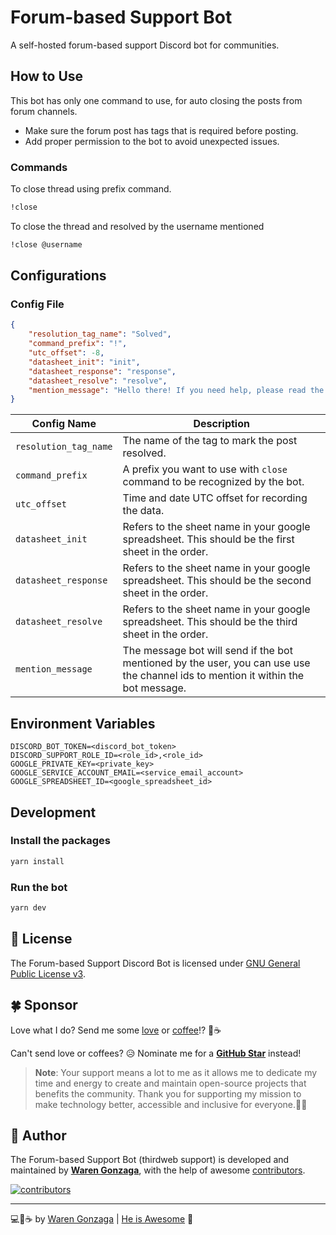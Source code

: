 # Forum-based Support Bot

A self-hosted forum-based support Discord bot for communities.

## How to Use

This bot has only one command to use, for auto closing the posts from forum channels.

- Make sure the forum post has tags that is required before posting.
- Add proper permission to the bot to avoid unexpected issues.

### Commands

To close thread using prefix command.

```bash
!close
```

To close the thread and resolved by the username mentioned

```bash
!close @username
```

## Configurations

### Config File

```json
{
    "resolution_tag_name": "Solved",
    "command_prefix": "!",
    "utc_offset": -8,
    "datasheet_init": "init",
    "datasheet_response": "response",
    "datasheet_resolve": "resolve",
    "mention_message": "Hello there! If you need help, please read the information in <#1074862134284005396> and post your questions or issues in the <#1029543258822553680> channel. Our team and community members are always ready to help you out. Thank you for building with us!"
}
```

| Config Name | Description |
| --- | --- |
| `resolution_tag_name` | The name of the tag to mark the post resolved. |
| `command_prefix` | A prefix you want to use with `close` command to be recognized by the bot. |
| `utc_offset` | Time and date UTC offset for recording the data. |
| `datasheet_init` | Refers to the sheet name in your google spreadsheet. This should be the first sheet in the order. |
| `datasheet_response` | Refers to the sheet name in your google spreadsheet. This should be the second sheet in the order. |
| `datasheet_resolve` | Refers to the sheet name in your google spreadsheet. This should be the third sheet in the order. |
| `mention_message` | The message bot will send if the bot mentioned by the user, you can use use the channel ids to mention it within the bot message. |

## Environment Variables

```env
DISCORD_BOT_TOKEN=<discord_bot_token>
DISCORD_SUPPORT_ROLE_ID=<role_id>,<role_id>
GOOGLE_PRIVATE_KEY=<private_key>
GOOGLE_SERVICE_ACCOUNT_EMAIL=<service_email_account>
GOOGLE_SPREADSHEET_ID=<google_spreadsheet_id>
```

## Development

### Install the packages

```bash
yarn install
```

### Run the bot

```bash
yarn dev
```

## 📃 License

The Forum-based Support Discord Bot is licensed under [GNU General Public License v3](https://opensource.org/licenses/GPL-3.0).

## 🍀 Sponsor

Love what I do? Send me some [love](https://github.com/sponsors/warengonzaga) or [coffee](https://buymeacoff.ee/warengonzaga)!? 💖☕

Can't send love or coffees? 😥 Nominate me for a **[GitHub Star](https://stars.github.com/nominate)** instead!

> **Note**: Your support means a lot to me as it allows me to dedicate my time and energy to create and maintain open-source projects that benefits the community. Thank you for supporting my mission to make technology better, accessible and inclusive for everyone.🙏😇

## 📝 Author

The Forum-based Support Bot (thirdweb support) is developed and maintained by **[Waren Gonzaga](https://github.com/warengonzaga)**, with the help of awesome [contributors](https://github.com/warengonzaga/forum-based-support-discord-bot/graphs/contributors).

[![contributors](https://contrib.rocks/image?repo=warengonzaga/forum-based-support-discord-bot)](https://github.com/warengonzaga/forum-based-support-discord-bot/graphs/contributors)

---

💻💖☕ by [Waren Gonzaga](https://warengonzaga.com) | [He is Awesome](https://www.youtube.com/watch?v=HHrxS4diLew&t=44s) 🙏
